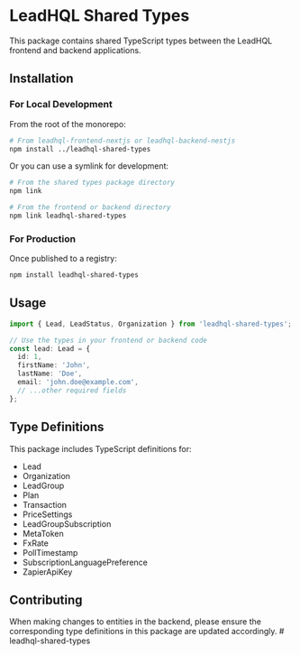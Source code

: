 # LeadHQL Shared Types

This package contains shared TypeScript types between the LeadHQL frontend and backend applications.

## Installation

### For Local Development

From the root of the monorepo:

```bash
# From leadhql-frontend-nextjs or leadhql-backend-nestjs
npm install ../leadhql-shared-types
```

Or you can use a symlink for development:

```bash
# From the shared types package directory
npm link

# From the frontend or backend directory
npm link leadhql-shared-types
```

### For Production

Once published to a registry:

```bash
npm install leadhql-shared-types
```

## Usage

```typescript
import { Lead, LeadStatus, Organization } from 'leadhql-shared-types';

// Use the types in your frontend or backend code
const lead: Lead = {
  id: 1,
  firstName: 'John',
  lastName: 'Doe',
  email: 'john.doe@example.com',
  // ...other required fields
};
```

## Type Definitions

This package includes TypeScript definitions for:

- Lead
- Organization
- LeadGroup
- Plan
- Transaction
- PriceSettings
- LeadGroupSubscription
- MetaToken
- FxRate
- PollTimestamp
- SubscriptionLanguagePreference
- ZapierApiKey

## Contributing

When making changes to entities in the backend, please ensure the corresponding type definitions in this package are updated accordingly. # leadhql-shared-types
